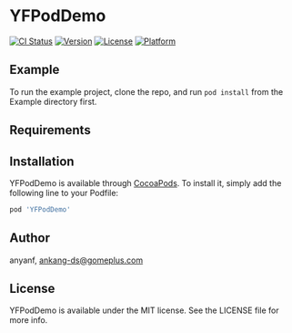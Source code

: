 # YFPodDemo

[![CI Status](http://img.shields.io/travis/anyanf/YFPodDemo.svg?style=flat)](https://travis-ci.org/anyanf/YFPodDemo)
[![Version](https://img.shields.io/cocoapods/v/YFPodDemo.svg?style=flat)](http://cocoapods.org/pods/YFPodDemo)
[![License](https://img.shields.io/cocoapods/l/YFPodDemo.svg?style=flat)](http://cocoapods.org/pods/YFPodDemo)
[![Platform](https://img.shields.io/cocoapods/p/YFPodDemo.svg?style=flat)](http://cocoapods.org/pods/YFPodDemo)

## Example

To run the example project, clone the repo, and run `pod install` from the Example directory first.

## Requirements

## Installation

YFPodDemo is available through [CocoaPods](http://cocoapods.org). To install
it, simply add the following line to your Podfile:

```ruby
pod 'YFPodDemo'
```

## Author

anyanf, ankang-ds@gomeplus.com

## License

YFPodDemo is available under the MIT license. See the LICENSE file for more info.
